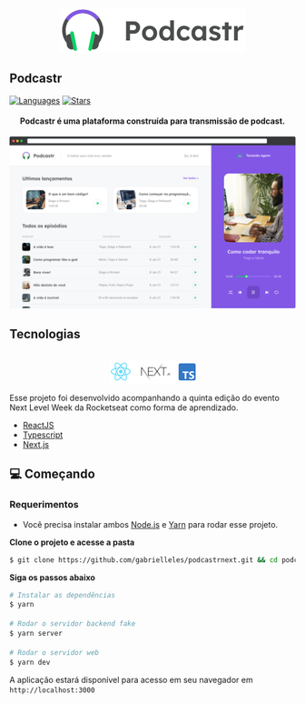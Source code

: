 <div align="center">
  <img src=".github/podcastr-logo.svg" alt="Podcastr logo">
</div>

## Podcastr

[![Languages](https://img.shields.io/github/languages/count/josepholiveira/podcastr?color=%238257E5&style=flat-square)](#)
[![Stars](https://img.shields.io/github/stars/josepholiveira/podcastr?color=8257E5&style=flat-square)](https://github.com/josepholiveira/podcastr/stargazers)

<h4 align="center">
  Podcastr é uma plataforma construída para transmissão de podcast.
</h4>

![Podcastr preview](.github/app-preview.png)

## Tecnologias

<div align="center">
  <br />
  <img src=".github/tech-logos.png" alt="Technologies used">
</div>

Esse projeto foi desenvolvido acompanhando a quinta edição do evento Next Level Week da Rocketseat como forma de aprendizado.


- [ReactJS](https://reactjs.org/)
- [Typescript](https://www.typescriptlang.org/)
- [Next.js](https://nextjs.org/)

## 💻 Começando

### Requerimentos

- Você precisa instalar ambos [Node.js](https://nodejs.org/en/download/) e [Yarn](https://yarnpkg.com/) para rodar esse projeto.

**Clone o projeto e acesse a pasta**

```bash
$ git clone https://github.com/gabrielleles/podcastrnext.git && cd podcastr
```

**Siga os passos abaixo**

```bash
# Instalar as dependências
$ yarn

# Rodar o servidor backend fake
$ yarn server

# Rodar o servidor web
$ yarn dev
```


A aplicação estará disponível para acesso em seu navegador em `http://localhost:3000`


